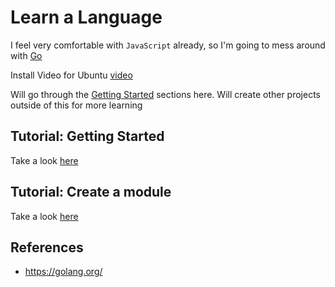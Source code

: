 # Learn a Language

I feel very comfortable with `JavaScript` already, so I'm going to mess around with [Go](https://golang.org/)

Install Video for Ubuntu [video](https://www.youtube.com/watch?v=0e_C1B8fDvg)

Will go through the [Getting Started](https://golang.org/doc/#getting-started) sections here. Will create other projects outside of this for more learning

## Tutorial: Getting Started

Take a look [here](./learn_a_language/getting_started.go)

## Tutorial: Create a module

Take a look [here](./learn_a_language/call_external_package.go)

## References

- https://golang.org/
